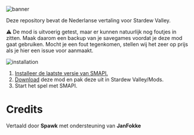 ![banner](https://user-images.githubusercontent.com/17224428/111884012-10e2f400-89bf-11eb-9d65-3b0d1e0a78e0.png)


Deze repository bevat de Nederlanse vertaling voor Stardew Valley.

:warning: De mod is uitvoerig getest, maar er kunnen natuurlijk nog foutjes in zitten. Maak daarom een backup van je savegames voordat je deze mod gaat gebruiken. Mocht je een fout tegenkomen, stellen wij het zeer op prijs als je hier een issue voor aanmaakt.

![installation](https://user-images.githubusercontent.com/17224428/111884007-03c60500-89bf-11eb-8ac2-86153cf09e1b.png)
1. [Installeer de laatste versie van SMAPI.](https://smapi.io/)
2. [Download](https://github.com/janfokke/StardewValleyDutch/releases) deze mod en pak deze uit in Stardew Valley/Mods.
3. Start het spel met SMAPI.
   
# Credits
Vertaald door **Spawk** met ondersteuning van **JanFokke**

